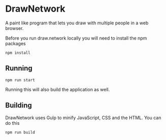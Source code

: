 # DrawNetwork
A paint like program that lets you draw with multiple people in a web browser.

Before you run draw.network locally you will need to install the npm packages
```
npm install
```

## Running
```
npm run start
```
Running this will also build the application as well.

## Building
DrawNetwork uses Gulp to minify JavaScript, CSS and the HTML. You can do this
```
npm run build
```
